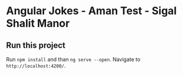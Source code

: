 # Angular Jokes - Aman Test - Sigal Shalit Manor

## Run this project

Run `npm install` and than `ng serve --open`.
Navigate to `http://localhost:4200/`.
